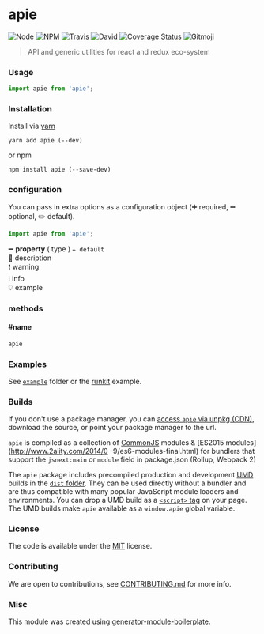 # apie

![Node](https://img.shields.io/node/v/apie.svg?style=flat-square)
[![NPM](https://img.shields.io/npm/v/apie.svg?style=flat-square)](https://www.npmjs.com/package/apie)
[![Travis](https://img.shields.io/travis/p10ns11y/apie/master.svg?style=flat-square)](https://travis-ci.org/p10ns11y/apie)
[![David](https://img.shields.io/david/p10ns11y/apie.svg?style=flat-square)](https://david-dm.org/p10ns11y/apie)
[![Coverage Status](https://img.shields.io/coveralls/p10ns11y/apie.svg?style=flat-square)](https://coveralls.io/github/p10ns11y/apie)
[![Gitmoji](https://img.shields.io/badge/gitmoji-%20😜%20😍-FFDD67.svg?style=flat-square)](https://gitmoji.carloscuesta.me/)

> API and generic utilities for react and redux eco-system

### Usage

```js
import apie from 'apie';

```

### Installation

Install via [yarn](https://github.com/yarnpkg/yarn)

	yarn add apie (--dev)

or npm

	npm install apie (--save-dev)


### configuration

You can pass in extra options as a configuration object (➕ required, ➖ optional, ✏️ default).

```js
import apie from 'apie';

```

➖ **property** ( type ) ` ✏️ default `
<br/> 📝 description
<br/> ❗️ warning
<br/> ℹ️ info
<br/> 💡 example

### methods

#### #name

```js
apie

```

### Examples

See [`example`](example/script.js) folder or the [runkit](https://runkit.com/p10ns11y/apie) example.

### Builds

If you don't use a package manager, you can [access `apie` via unpkg (CDN)](https://unpkg.com/apie/), download the source, or point your package manager to the url.

`apie` is compiled as a collection of [CommonJS](http://webpack.github.io/docs/commonjs.html) modules & [ES2015 modules](http://www.2ality.com/2014/0
  -9/es6-modules-final.html) for bundlers that support the `jsnext:main` or `module` field in package.json (Rollup, Webpack 2)

The `apie` package includes precompiled production and development [UMD](https://github.com/umdjs/umd) builds in the [`dist` folder](https://unpkg.com/apie/dist/). They can be used directly without a bundler and are thus compatible with many popular JavaScript module loaders and environments. You can drop a UMD build as a [`<script>` tag](https://unpkg.com/apie) on your page. The UMD builds make `apie` available as a `window.apie` global variable.

### License

The code is available under the [MIT](LICENSE) license.

### Contributing

We are open to contributions, see [CONTRIBUTING.md](CONTRIBUTING.md) for more info.

### Misc

This module was created using [generator-module-boilerplate](https://github.com/duivvv/generator-module-boilerplate).
